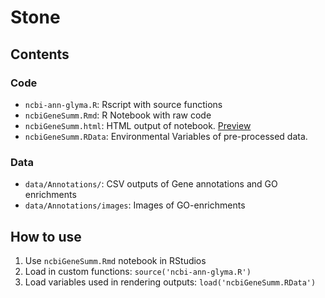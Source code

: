 # Stone

## Contents
### Code
* `ncbi-ann-glyma.R`: Rscript with source functions
* `ncbiGeneSumm.Rmd`: R Notebook with raw code
* `ncbiGeneSumm.html`: HTML output of notebook. [Preview](https://htmlpreview.github.io/?https://github.com/kkwock/Stone/blob/main/ncbiGeneSumm.html)
* `ncbiGeneSumm.RData`: Environmental Variables of pre-processed data.

### Data
* `data/Annotations/`: CSV outputs of Gene annotations and GO enrichments
* `data/Annotations/images`: Images of GO-enrichments

## How to use
1. Use `ncbiGeneSumm.Rmd` notebook in RStudios
2. Load in custom functions: `source('ncbi-ann-glyma.R')` 
3. Load variables used in rendering outputs: `load('ncbiGeneSumm.RData')`
